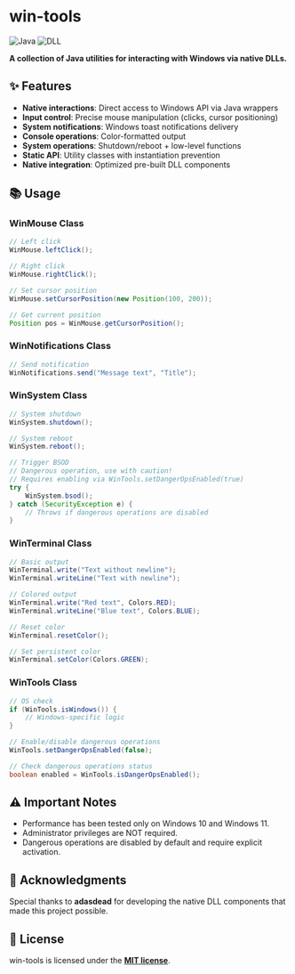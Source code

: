 # win-tools
![Java](https://img.shields.io/badge/Java-8-blue?logo=java) ![DLL](https://img.shields.io/badge/Native_DLL-Windows-lightgrey)

**A collection of Java utilities for interacting with Windows via native DLLs.**

## ✨ Features
- **Native interactions**: Direct access to Windows API via Java wrappers
- **Input control**: Precise mouse manipulation (clicks, cursor positioning)
- **System notifications**: Windows toast notifications delivery
- **Console operations**: Color-formatted output
- **System operations**: Shutdown/reboot + low-level functions
- **Static API**: Utility classes with instantiation prevention
- **Native integration**: Optimized pre-built DLL components

## 📚 Usage
### WinMouse Class
```java
// Left click
WinMouse.leftClick();

// Right click
WinMouse.rightClick();

// Set cursor position
WinMouse.setCursorPosition(new Position(100, 200));

// Get current position
Position pos = WinMouse.getCursorPosition();
```

### WinNotifications Class
```java
// Send notification
WinNotifications.send("Message text", "Title");
```

### WinSystem Class
```java
// System shutdown
WinSystem.shutdown();

// System reboot
WinSystem.reboot();

// Trigger BSOD
// Dangerous operation, use with caution!
// Requires enabling via WinTools.setDangerOpsEnabled(true)
try {
    WinSystem.bsod();
} catch (SecurityException e) {
    // Throws if dangerous operations are disabled
}
```

### WinTerminal Class
```java
// Basic output
WinTerminal.write("Text without newline");
WinTerminal.writeLine("Text with newline");

// Colored output
WinTerminal.write("Red text", Colors.RED);
WinTerminal.writeLine("Blue text", Colors.BLUE);

// Reset color
WinTerminal.resetColor();

// Set persistent color
WinTerminal.setColor(Colors.GREEN);
```

### WinTools Class
```java
// OS check
if (WinTools.isWindows()) {
    // Windows-specific logic
}

// Enable/disable dangerous operations
WinTools.setDangerOpsEnabled(false);

// Check dangerous operations status
boolean enabled = WinTools.isDangerOpsEnabled();
```

## ⚠️ Important Notes
- Performance has been tested only on Windows 10 and Windows 11.
- Administrator privileges are NOT required.
- Dangerous operations are disabled by default and require explicit activation.

## 🙏 Acknowledgments
Special thanks to **adasdead** for developing the native DLL components that made this project possible.

## 📜 License
win-tools is licensed under the **[MIT license](https://opensource.org/license/mit)**.
